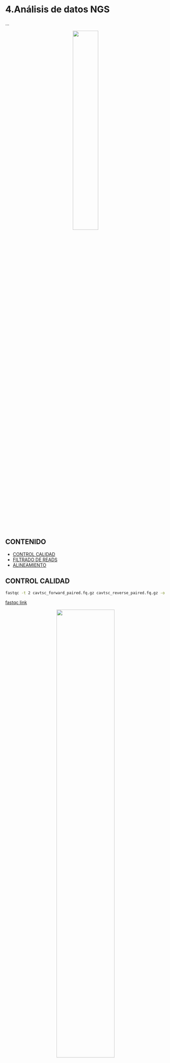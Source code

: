 4.Análisis de datos NGS
=====================
...

<p align="center">
    <img width="40%" src="https://hbctraining.github.io/Intro-to-rnaseq-hpc-O2/img/RNAseqWorkflow.png">
</p>

## CONTENIDO

- [CONTROL CALIDAD](#control-calidad)
- [FILTRADO DE READS](#filtrado-de-reads)
- [ALINEAMIENTO](#alineamiento)

## CONTROL CALIDAD

```bash
fastqc -t 2 cavtsc_forward_paired.fq.gz cavtsc_reverse_paired.fq.gz -o /mnt/disco2/fascue/cporcellus/results/fastqc/
```
[fastqc link](https://www.bioinformatics.babraham.ac.uk/projects/fastqc/)

<p align="center">
    <img width="60%" src="https://www.bioinformatics.babraham.ac.uk/projects/fastqc/fastqc.png">
</p>

## FILTRADO DE READS

<p align="center">
    <img width="70%" src="https://usermanual.wiki/Document/TrimmomaticManualV032.1972804677/asset-6.png">
</p>

```
java -jar ../descargas/Trimmomatic-0.39/trimmomatic-0.39.jar PE
     -phred33 
     -threads 2 
     file_1.fastq file_2.fastq 
     file_forward_paired.fq.gz file_forward_unpaired.fq.gz 
     file_reverse_paired.fq.gz file_revers_unpaired.fq.gz 
     ILLUMINACLIP:TruSeq3-PE-2.fa:2:30:10 
     LEADING:3 
     TRAILING:3 
     SLIDINGWINDOW:4:25 
     MINLEN:25
```

```sh
java -jar ../descargas/Trimmomatic-0.39/trimmomatic-0.39.jar PE -phred33 -threads 2 file_1.fastq file_2.fastq file_forward_paired.fq.gz file_forward_unpaired.fq.gz file_reverse_paired.fq.gz file_revers_unpaired.fq.gz ILLUMINACLIP:TruSeq3-PE-2.fa:2:30:10 LEADING:3 TRAILING:3 SLIDINGWINDOW:4:25 MINLEN:25
```

```   
java -jar ../descargas/Trimmomatic-0.39/trimmomatic-0.39.jar SE
     -phred33 
     -threads 2 
     file.fastq 
     file_trimm.fq 
     ILLUMINACLIP:TruSeq3-PE-2.fa:2:30:10 
     LEADING:3 
     TRAILING:3 
     SLIDINGWINDOW:4:25 
     MINLEN:25

```

```
ILLUMINACLIP:<fastaWithAdaptersEtc>:<seed mismatches>:<palindrome clip threshold>:<simple clip threshold>
LEADING:<quality> 
TRAILING:<quality> 
SLIDINGWINDOW:<windowSize>:<requiredQuality> 
MINLEN:<length>

```

## ALINEAMIENTO

<p align="center" width="100%">
    <img width="50%" src="https://i.ytimg.com/vi/6BJbEWyO_N0/maxresdefault.jpg">
</p>

```r 
#cargar paquetes para R
library(Rbowtie2)
library(Rsamtools)
library(ape)
library(viridisLite)
library(viridis)
```

Descargar secuencia de referencia [Genoma de A. thaliana](https://www.ncbi.nlm.nih.gov/genome/?term=Arabidopsis%20thaliana) , para tener un panorama del organismo en el que estamos trabajando se debe analizar el genoma anotado, para ello podemos trabajar en R con archivos `gff`

```r
# read gff files with ape

gff_file <- read.gff("sequence.gff3", na.strings = c(".", "?"), GFF3 = TRUE)

# transform in matrix to filter annotations

tab <- as.matrix(table(gff_file$type))
rnames <- as.matrix(rownames(tab))
```

```r
# make a plot of annotation feactures

etiquetas <- paste0(rnames[c(4,7,10,16),],"=",round(100 * tab[c(4,7,10,16),]/sum(tab[c(4,7,10,16),]), 2), "%")                                                       
par(mfrow=c(1,2), adj = TRUE)
pie(tab[c(4,7,10,16),], labels = etiquetas, col = viridis(4))
#pie(tab[c(4,7,10,16),], col = viridis(4), labels = paste0(tab[c(4,7,10,16),], "%"))
barplot(tab[c(4,7,10,16),], col = viridis(4), width = 60)

```
### Preparacion del index 

```r
bowtie2_build("AthalianaChr4.fasta", bt2Index = "index/" , overwrite = TRUE)
```
### Alineamiento de secuencias

```r
bowtie2_build("AthalianaChr4.fasta", bt2Index = "index/" , overwrite = TRUE)

bowtie2(bt2Index = "index/", 
        samOutput = "SRR390310.sam", 
        seq1 = "SRR390310_1.fastq", 
        seq2 = "SRR390310_2.fastq", 
        "--threads=3")
```

### Convertir SAM a BAM

```r
asBam("SRR390310.sam")
```

### Visualizar alineamiento

[igv link](https://software.broadinstitute.org/software/igv/download)


### Indexar el genoma con STAR

| Parámetro | Descripción |
| ---- | ---- |
| `--runMode` | indica el tipo de opcion que utilizará STAR, en este caso queremos generar un índice del genoma por lo que utilizamos la flag `genomeGenerate`|
| `--genomeDir` | indica donde se guardaran los resultados del indice y la ubicación de los archivos del genoma |
| `--genomeFastaFiles` | indica donde estan almacenadas las secuencias del genoma en formato `FASTA` |
| `--sjdbGTFfile` | sj: splice junction db: database GTFfile: archivo GTF indica la ubicación del archivo GTF para mejorar e improvisar el mapeo dado el modelo de los genes |
| `--sjdbOverhang` | Especifica el largo a considerar de la secuencia genómica alrededor del splice junction, este valor esta ligado al largo de los reads y deberia ser `max(ReadLength) - 1`  |
| `--runThreadN` | total de hebras que se ejecutaran en paralelo, este número no debe sobrepasar la cantidad de cores que tiene un computador y pruebas de escalamiento deberian ser ejecutadas para calcular el óptimo |

    STAR \
    --runMode genomeGenerate \
    --genomeDir genome/star_index \
    --genomeFastaFiles genome/NC_000021.9.fna \
    --sjdbGTFfile annotation/NC_000021.9.gtf \
    --runThreadN 2

``` bash 
STAR --runMode genomeGenerate --genomeDir genome/star_index/ --genomeSAindexNbases 7 --genomeFastaFiles genome/NC_000932.1.fasta --sjdbGTFfile genome/NC_000932.1.gtf --runThreadN 2
```

### Alinear el genoma

| Parámetro | Descripción |
| ---- | ---- |
| `--readFilesIn` | archivo de reads a mapear |
| `--genomeDir` | indica donde esta alojado el genoma |
| `--runThreadN`| cantidad de threads |
| `--outSAMType`| tipo de archivo `SAM` o `BAM` en este caso indicamos `BAM`|
| `SortedByCoordinate`| Ordenar el archivo BAM por las coordenadas del genoma |
| `--outFileNamePrefix`| Prefijo para los archivos de salida |

#### Command

    # Help
    STAR -h

    # Run STAR (~3min)
    STAR \
    --genomeDir genome/star_index \
    --readFilesIn results/trimmed/sample_filtered.fq  \
    --runThreadN 2 \
    --outSAMtype BAM SortedByCoordinate \
    --quantMode GeneCounts

```bash
STAR --genomeDir ../../../genome/star_index/ --readFilesIn ../../trimmed/NC_000932.1_6_trimmed.fq --runThreadN 2 --outSAMtype BAM SortedByCoordinate --limitBAMsortRAM 12000000000 --quantMode GeneCounts
```
 
